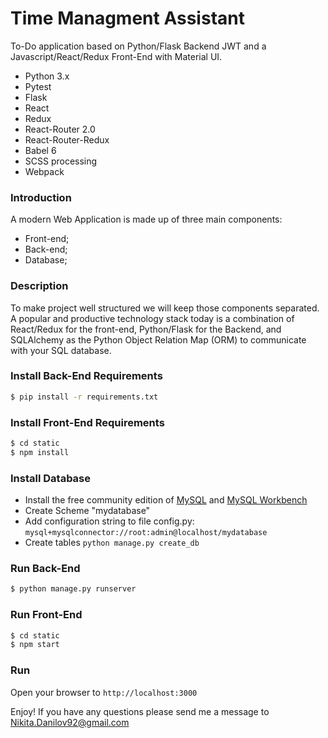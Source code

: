 # Time Managment Assistant #

To-Do application based on Python/Flask Backend JWT and a Javascript/React/Redux Front-End with Material UI.

* Python 3.x
* Pytest
* Flask
* React
* Redux
* React-Router 2.0
* React-Router-Redux
* Babel 6
* SCSS processing
* Webpack

### Introduction

A modern Web Application is made up of three main components:
- Front-end;
- Back-end;
- Database;

### Description

To make project well structured we will keep those components separated.
A popular and productive technology stack today is a combination of React/Redux for the front-end, Python/Flask for the Backend, 
 and SQLAlchemy as the Python Object Relation Map (ORM) to communicate with your SQL database.

### Install Back-End Requirements

```sh
$ pip install -r requirements.txt
```
 
### Install Front-End Requirements

```sh
$ cd static
$ npm install
```

### Install Database

- Install the free community edition of [MySQL](https://dev.mysql.com/downloads/mysql/) and [MySQL Workbench](https://www.mysql.com/products/workbench/)
- Create Scheme "mydatabase"
- Add configuration string to file config.py: ``` mysql+mysqlconnector://root:admin@localhost/mydatabase ```
- Create tables ``` python manage.py create_db ```

### Run Back-End

```sh
$ python manage.py runserver
```

### Run Front-End

```sh
$ cd static
$ npm start
```

### Run

Open your browser to ``` http://localhost:3000 ```

Enjoy! If you have any questions please send me a message to Nikita.Danilov92@gmail.com
